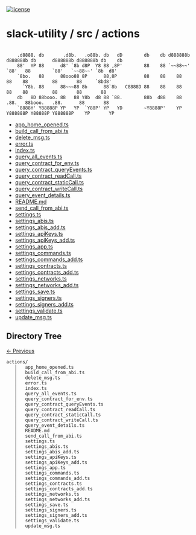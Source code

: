 
[![license](https://img.shields.io/github/license/jamesisaac/react-native-background-task.svg)](https://opensource.org/licenses/MIT)


# slack-utility / src / actions

```

    .d8888. db       .d8b.   .o88b. db   dD        db    db d888888b d888888b db      d888888b d888888b db    db 
    88'  YP 88      d8' `8b d8P  Y8 88 ,8P'        88    88 `~~88~~'   `88'   88        `88'   `~~88~~' `8b  d8' 
    `8bo.   88      88ooo88 8P      88,8P          88    88    88       88    88         88       88     `8bd8'  
      `Y8b. 88      88~~~88 8b      88`8b   C8888D 88    88    88       88    88         88       88       88    
    db   8D 88booo. 88   88 Y8b  d8 88 `88.        88b  d88    88      .88.   88booo.   .88.      88       88    
    `8888Y' Y88888P YP   YP  `Y88P' YP   YD        ~Y8888P'    YP    Y888888P Y88888P Y888888P    YP       YP    
```


 - [app_home_opened.ts](./app_home_opened.ts) - [build_call_from_abi.ts](./build_call_from_abi.ts) - [delete_msg.ts](./delete_msg.ts) - [error.ts](./error.ts) - [index.ts](./index.ts) - [query_all_events.ts](./query_all_events.ts) - [query_contract_for_env.ts](./query_contract_for_env.ts) - [query_contract_queryEvents.ts](./query_contract_queryEvents.ts) - [query_contract_readCall.ts](./query_contract_readCall.ts) - [query_contract_staticCall.ts](./query_contract_staticCall.ts) - [query_contract_writeCall.ts](./query_contract_writeCall.ts) - [query_event_details.ts](./query_event_details.ts) - [README.md](./README.md) - [send_call_from_abi.ts](./send_call_from_abi.ts) - [settings.ts](./settings.ts) - [settings_abis.ts](./settings_abis.ts) - [settings_abis_add.ts](./settings_abis_add.ts) - [settings_apiKeys.ts](./settings_apiKeys.ts) - [settings_apiKeys_add.ts](./settings_apiKeys_add.ts) - [settings_app.ts](./settings_app.ts) - [settings_commands.ts](./settings_commands.ts) - [settings_commands_add.ts](./settings_commands_add.ts) - [settings_contracts.ts](./settings_contracts.ts) - [settings_contracts_add.ts](./settings_contracts_add.ts) - [settings_networks.ts](./settings_networks.ts) - [settings_networks_add.ts](./settings_networks_add.ts) - [settings_save.ts](./settings_save.ts) - [settings_signers.ts](./settings_signers.ts) - [settings_signers_add.ts](./settings_signers_add.ts) - [settings_validate.ts](./settings_validate.ts) - [update_msg.ts](./update_msg.ts)
## Directory Tree
[<- Previous](https://github.com/marc-aurele-besner/slack-utility)
```
actions/
   │   app_home_opened.ts
   │   build_call_from_abi.ts
   │   delete_msg.ts
   │   error.ts
   │   index.ts
   │   query_all_events.ts
   │   query_contract_for_env.ts
   │   query_contract_queryEvents.ts
   │   query_contract_readCall.ts
   │   query_contract_staticCall.ts
   │   query_contract_writeCall.ts
   │   query_event_details.ts
   │   README.md
   │   send_call_from_abi.ts
   │   settings.ts
   │   settings_abis.ts
   │   settings_abis_add.ts
   │   settings_apiKeys.ts
   │   settings_apiKeys_add.ts
   │   settings_app.ts
   │   settings_commands.ts
   │   settings_commands_add.ts
   │   settings_contracts.ts
   │   settings_contracts_add.ts
   │   settings_networks.ts
   │   settings_networks_add.ts
   │   settings_save.ts
   │   settings_signers.ts
   │   settings_signers_add.ts
   │   settings_validate.ts
   │   update_msg.ts
```
